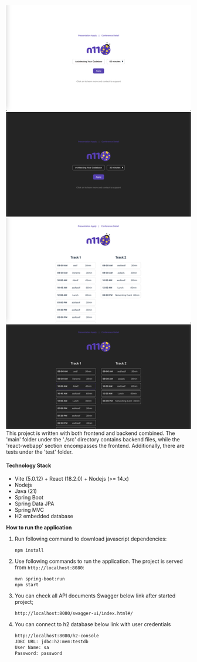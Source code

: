 
![apply-talk-light.png](readme-pictures%2Fapply-talk-light.png)
![apply-talk.png](readme-pictures%2Fapply-talk.png)
![ligth-conference.png](readme-pictures%2Fligth-conference.png)
![dark-conference.png](readme-pictures%2Fdark-conference.png)
This project is written with both frontend and backend combined. The 'main' folder under the './src' directory contains backend files, while the 'react-webapp' section encompasses the frontend. Additionally, there are tests under the 'test' folder.

#### Technology Stack
* Vite (5.0.12) + React (18.2.0) + Nodejs (>= 14.x)
* Nodejs
* Java (21)
* Spring Boot
* Spring Data JPA
* Spring MVC
* H2 embedded database


**How to run the application**

1. Run following command to download javascript dependencies:

       npm install

2. Use following commands to run the application. The project is served from `http://localhost:8080`:

       mvn spring-boot:run
       npm start

3. You can check all API documents Swagger below link after started project;

       http://localhost:8080/swagger-ui/index.html#/

4. You can connect to h2 database below link with user credentials

       http://localhost:8080/h2-console
       JDBC URL: jdbc:h2:mem:testdb 
       User Name: sa 
       Password: password
